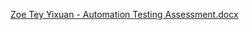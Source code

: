 [Zoe Tey Yixuan - Automation Testing Assessment.docx](https://github.com/user-attachments/files/15833225/Zoe.Tey.Yixuan.-.Automation.Testing.Assessment.docx)
